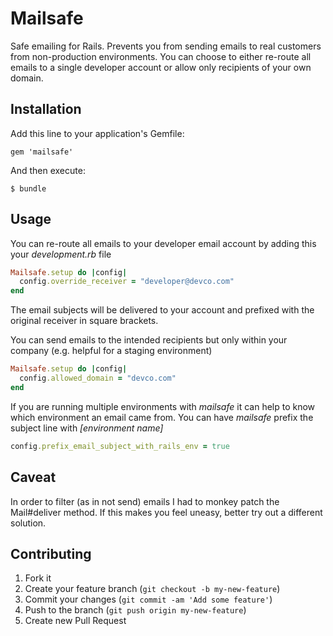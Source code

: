 # Mailsafe

Safe emailing for Rails. Prevents you from sending emails to real customers from non-production environments. You can choose to either re-route all emails to a single developer account or allow only recipients of your own domain.

## Installation

Add this line to your application's Gemfile:

    gem 'mailsafe'

And then execute:

    $ bundle

## Usage

You can re-route all emails to your developer email account by adding this your _development.rb_ file

```ruby
Mailsafe.setup do |config|
  config.override_receiver = "developer@devco.com"
end
```

The email subjects will be delivered to your account and prefixed with the original receiver in square brackets.


You can send emails to the intended recipients but only within your company (e.g. helpful for a staging environment)

```ruby
Mailsafe.setup do |config|
  config.allowed_domain = "devco.com"
end
```

If you are running multiple environments with _mailsafe_ it can help to know which environment an email came from. You can have _mailsafe_ prefix the subject line with _[environment name]_ 

```ruby
config.prefix_email_subject_with_rails_env = true
```


## Caveat

In order to filter (as in not send) emails I had to monkey patch the Mail#deliver method. If this makes you feel uneasy, better try out a different solution.


## Contributing

1. Fork it
2. Create your feature branch (`git checkout -b my-new-feature`)
3. Commit your changes (`git commit -am 'Add some feature'`)
4. Push to the branch (`git push origin my-new-feature`)
5. Create new Pull Request
